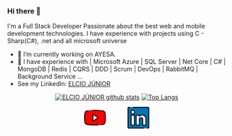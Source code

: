 ### Hi there 👋

I'm a Full Stack Developer Passionate about the best web and mobile development technologies. I have experience with projects using C - Sharp(C#), .net and all microsoft universe


- 🔭 I’m currently working on AYESA.
- 🌱 I have experience with | Microsoft Azure | SQL Server | Net Core | C# | MongoDB | Redis | CQRS | DDD | Scrum | DevOps | RabbitMQ | Background Service ...
- See my LinkedIn: [ELCIO JÚNIOR](https://www.linkedin.com/in/elcio-juniorr/)

<div align="center" >
   
[![ELCIO JÚNIOR github stats](https://github-readme-stats.vercel.app/api?username=Elcio-Junior&show_icons=true&theme=vue&show_icons=true)](https://github.com/anuraghazra/github-readme-stats)
[![Top Langs](https://github-readme-stats.vercel.app/api/top-langs/?username=Elcio-Junior&layout=compact&theme=vue&show_icons=true)](https://github.com/anuraghazra/github-readme-stats)

<div style="align-self: center;align-items: center; display: flex; justify-content: space-between; width: 150px;" >
   <a href="#">
    <img src="https://github.com/Elcio-Junior/Elcio-Junior/blob/main/github/youtube.png" alt="youtube" height="50">
  </a>
   <a href="https://www.linkedin.com/in/elcio-juniorr/">
    <img src="https://github.com/Elcio-Junior/Elcio-Junior/blob/main/github/linkedin.png" height="50">
  </a>
</div>
</div>


